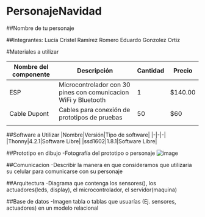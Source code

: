 # PersonajeNavidad
##Nombre de tu personaje

##Integrantes:
Lucía Cristel Ramírez Romero
Eduardo Gonzolez Ortiz

#Materiales a utilizar

|Nombre del componente|Descripción|Cantidad|Precio|
|-|-|-|-|
|ESP|Microcontrolador con 30 pines con comunicacion WiFi y Bluetooth|1|$140.00|
|Cable Dupont|Cables para conexión de prototipos de pruebas|50|$60|
|||||

##Software a Utilizar
|Nombre|Versión|Tipo de software|
|-|-|-|
|Thonny|4.2.1|Software Libre|
|ssd1602|1.8.1|Software Libre|

##Prototipo en dibujo
-Fotografía del prototipo o personaje
![image](https://github.com/CristelRR/PersonajeNavidad/assets/135056625/840508fc-9939-4da6-acea-1d8cccb1cff6)


##Comunicacion
-Describir la manera en que consideramos que utilizaria su celular para comunicarse con su personaje

##Arquitectura
-Diagrama que contenga los sensores(), los actuadores(leds, display), el microcontrolador, el servidor(maquina)

##Base de datos
-Imagen tabla o tablas que usuarías (Ej. sensores, actuadores) en un modelo relacional
